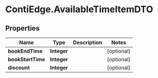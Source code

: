 # ContiEdge.AvailableTimeItemDTO

## Properties
Name | Type | Description | Notes
------------ | ------------- | ------------- | -------------
**bookEndTime** | **Integer** |  | [optional] 
**bookStartTime** | **Integer** |  | [optional] 
**discount** | **Integer** |  | [optional] 


